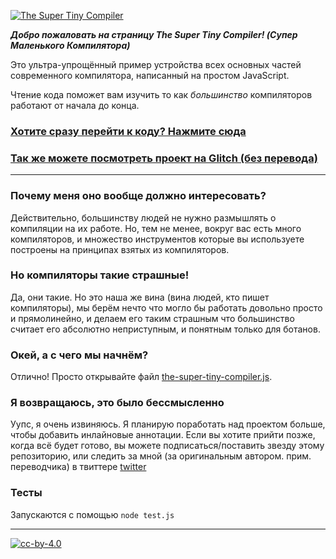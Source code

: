 [![The Super Tiny Compiler](https://raw.githubusercontent.com/VladReshet/the-super-tiny-compiler-rus/master/logo.png)](the-super-tiny-compiler.js)

***Добро пожаловать на страницу The Super Tiny Compiler! (Супер Маленького Компилятора)***

Это ультра-упрощённый пример устройства всех основных частей современного компилятора,
написанный на простом JavaScript.

Чтение кода поможет вам изучить то как *большинство* компиляторов работают от начала до конца.

### [Хотите сразу перейти к коду? Нажмите сюда](the-super-tiny-compiler.js)

### [Так же можете посмотреть проект на Glitch (без перевода)](https://the-super-tiny-compiler.glitch.me/)

---

### Почему меня оно вообще должно интересовать?

Действительно, большинству людей не нужно размышлять о компиляции на их работе.
Но, тем не менее, вокруг вас есть много компиляторов, и множество инструментов
которые вы используете построены на принципах взятых из компиляторов.

### Но компиляторы такие страшные!

Да, они такие. Но это наша же вина (вина людей, кто пишет компиляторы), мы берём
нечто что могло бы работать довольно просто и прямолинейно, и делаем его таким страшным
что большинство считает его абсолютно неприступным, и понятным только для ботанов.

### Окей, а с чего мы начнём?

Отлично! Просто открывайте файл [the-super-tiny-compiler.js](the-super-tiny-compiler.js).

### Я возвращаюсь, это было бессмысленно

Уупс, я очень извиняюсь. Я планирую поработать над проектом больше, чтобы добавить
инлайновые аннотации. Если вы хотите прийти позже, когда всё будет готово, вы можете
подписаться/поставить звезду этому репозиторию, или следить за мной (за оригинальным автором. прим. переводчика) в твиттере
[twitter](https://twitter.com/thejameskyle)

### Тесты

Запускаются с помощью `node test.js`

---

[![cc-by-4.0](https://licensebuttons.net/l/by/4.0/80x15.png)](http://creativecommons.org/licenses/by/4.0/)
